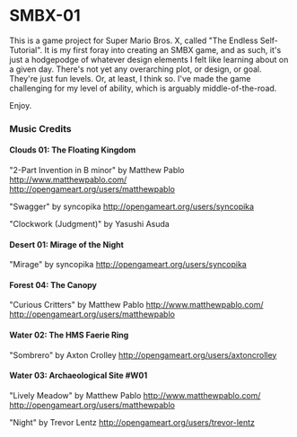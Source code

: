 # SMBX-01 #

This is a game project for Super Mario Bros. X, called "The Endless Self-Tutorial". It is my first foray into creating an SMBX game, and as such, it's just a hodgepodge of whatever design elements I felt like learning about on a given day. There's not yet any overarching plot, or design, or goal. They're just fun levels. Or, at least, I think so. I've made the game challenging for my level of ability, which is arguably middle-of-the-road.

Enjoy.

### Music Credits ###

#### Clouds 01: The Floating Kingdom ####

"2-Part Invention in B minor" by Matthew Pablo
http://www.matthewpablo.com/
http://opengameart.org/users/matthewpablo

"Swagger" by syncopika
http://opengameart.org/users/syncopika

"Clockwork (Judgment)" by Yasushi Asuda

#### Desert 01: Mirage of the Night ####

"Mirage" by syncopika
http://opengameart.org/users/syncopika

#### Forest 04: The Canopy ####

"Curious Critters" by Matthew Pablo
http://www.matthewpablo.com/
http://opengameart.org/users/matthewpablo

#### Water 02: The HMS Faerie Ring ####

"Sombrero" by Axton Crolley
http://opengameart.org/users/axtoncrolley

#### Water 03: Archaeological Site #W01 ####

"Lively Meadow" by Matthew Pablo
http://www.matthewpablo.com/
http://opengameart.org/users/matthewpablo

"Night" by Trevor Lentz
http://opengameart.org/users/trevor-lentz
